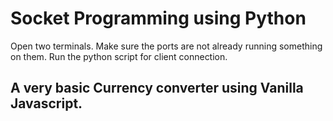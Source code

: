 # Socket Programming using Python
  Open two terminals. Make sure the ports are not already running something on them. 
  Run the python script for client connection. 


## A very basic Currency converter using Vanilla Javascript.

